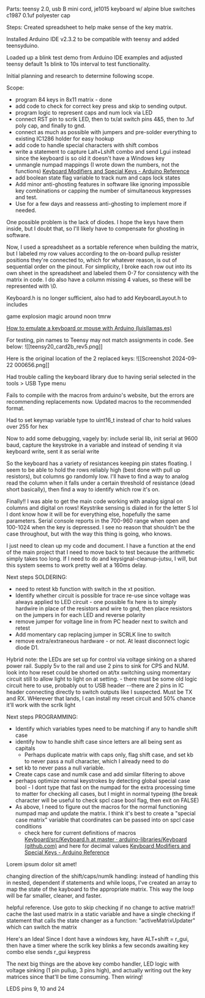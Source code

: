 Parts: teensy 2.0, usb B mini cord, je1015 keyboard w/ alpine blue switches c1987 0.1uf polyester cap

Steps:
Created spreadsheet to help make sense of the key matrix.

Installed Arduino IDE v2.3.2 to be compatible with teensy and added teensyduino.

Loaded up a blink test demo from Arduino IDE examples and adjusted teensy default 1s blink to 10s interval to test functionality. 

Initial planning and research to determine following scope. 

Scope: 
 - program 84 keys in 8x11 matrix - done
 - add code to check for correct key press and skip to sending output. 
 - program logic to represent caps and num lock via LED 
 - connect RST pin to scrlk LED, then to tx/at switch pins 4&5, then to .1uf poly cap, and finally to gnd. 
 - connect as much as possible with jumpers and pre-solder everything to existing IC1286 holder for easy hookup
 -  add code to handle special characters with shift combos
 - write a statement to capture Lalt+Lshift combo and send Lgui instead since the keyboard is so old it doesn't have a Windows key
 - unmangle numpad mappings (I wrote down the numbers, not the functions) [Keyboard Modifiers and Special Keys - Arduino Reference](https://www.arduino.cc/reference/en/language/functions/usb/keyboard/keyboardmodifiers/)
 - add boolean state flag variable to track num and caps lock states
 - Add minor anti-ghosting features in software like ignoring impossible key combinations or capping the number of simultaneous keypresses and test. 
 - Use for a few days and reassess anti-ghosting to implement more if needed. 

One possible problem is the lack of diodes.  I hope the keys have them inside, but I doubt that, so I'll likely have to compensate for ghosting in software. 

Now, I used a spreadsheet as a sortable reference when building the matrix, but I labeled my row values according to the on-board pullup resister positions they're connected to, which for whatever reason, is out of sequential order on the pinout.  For simplicity, I broke each row out into its own sheet in the spreadsheet and labeled them 0-7 for consistency with the matrix in code.  I do also have a column missing 4 values, so these will be represented with \0. 

Keyboard.h is no longer sufficient, also had to add KeyboardLayout.h to includes

game explosion magic around noon tmrw

[How to emulate a keyboard or mouse with Arduino (luisllamas.es)](https://www.luisllamas.es/en/emulate-keyboard-mouse-arduino/)

For testing, pin names to Teensy may not match assignments in code. See below:
![[teensy20_card2b_rev5.png]]


Here is the original location of the 2 replaced keys: 
![[Screenshot 2024-09-22 000656.png]]


Had trouble calling the keyboard library due to having serial selected in the tools > USB Type menu

Fails to compile with the macros from arduino's website, but the errors are recommending replacements now.  Updated macros to the recommended format. 

Had to set keymap variable type to uint16_t instead of char to hold values over 255 for hex

Now to add some debugging, vagely by: include serial lib, init serial at 9600 baud, capture the keystroke in a variable and instead of sending it via keyboard write, sent it as serial write

So the keyboard has a variety of resistances keeping pin states floating.  I seem to be able to hold the rows reliably high (best done with pull up resistors), but columns go randomly low.  I'll have to find a way to analog read the column when it falls under a certain threshold of resistance (dead short basically), then find a way to identify which row it's on. 

Finally!!  I was able to get the main code working with analog signal on columns and digital on rows!  Keystrike sensing is dialed in for the letter S lol I dont know how it will be for everything else, hopefully the same parameters.  Serial console reports in the 700-960 range when open and 100-1024 when the key is depressed.  I see no reason that shouldn't be the case throughout, but with the way this thing is going, who knows. 

I just need to clean up my code and document.  I have a function at the end of the main project that I need to move back to test because the arithmetic simply takes too long.  If I need to do and keysignal-cleanup-jutsu, I will, but this system seems to work pretty well at a 160ms delay.

Next steps SOLDERING:
- need to retest kb function with switch in the xt position.
- Identify whether circuit is possible for trace re-use since voltage was always applied to LED circuit - one possible fix here is to simply hardwire in place of the resistors and wire to gnd, then place resistors on the jumpers in for each LED and reverse polarity
- remove jumper for voltage line in from PC header next to switch and retest
- Add momentary cap replacing jumper in SCRLK line to switch
- remove extra/extraneous hardware - or not. At least disconnect logic diode D1. 

Hybrid note: the LEDs are set up for control via voltage sinking on a shared power rail.  Supply 5v to the rail and use 2 pins to sink for CPS and NUM.  look into how reset could be shorted on at/tx switching using momentary circuit still to allow light to light on at setting.  - there must be some old logic circuit here to use, probably out to USB header --there are 2 pins in IC header connecting directly to switch outputs like I suspected.  Must be TX and RX.  WHerever that lands, I can install my reset circuit and 50% chance it'll work with the scrlk light

Next steps PROGRAMMING:
 - Identify which variables types need to be matching if any to handle shift case
 - identify how to handle shift case since letters are all being sent as capitals
	 - Perhaps duplicate matrix with caps only, flag shift case, and set kb to never pass a null character, which I already need to do
- set kb to never pass a null variable. 
- Create caps case and numlk case and add similar filtering to above
- perhaps optimize normal keystrokes by detecting global special case bool - I dont type that fast on the numpad for the extra processing time to matter for checking all cases, but I might in normal typeing (the break character will be useful to check spcl case bool flag, then exit on FALSE)
- As above, I need to figure out the macros for the normal functioning numpad map and update the matrix.  I think it's best to create a "special case matrix" variable that coordinates can be passed into on spcl case conditions
	- check here for current definitions of macros [Keyboard/src/Keyboard.h at master · arduino-libraries/Keyboard (github.com)](https://github.com/arduino-libraries/Keyboard/blob/master/src/Keyboard.h) and here for decimal values [Keyboard Modifiers and Special Keys - Arduino Reference](https://www.arduino.cc/reference/en/language/functions/usb/keyboard/keyboardmodifiers/)

Lorem ipsum dolor sit amet!

changing direction of the shift/caps/numlk handling: instead of handling this in nested, dependent if statements and while loops, I've created an array to map the state of the kayboard to the appropriate matrix.  This way the loop will be far smaller, cleaner, and faster. 

helpful reference.  Use goto to skip checking if no change to active matrix!! 
cache the last used matrix in a static variable and have a single checking if statement that calls the state changer as a function: "activeMatrixUpdater" which can switch the matrix

Here's an Idea!  Since I dont have a windows key, have ALT+shift = r_gui, then have a timer where the scrlk key blinks a few seconds awaiting key combo else sends r_gui keypress

The next big things are the above key combo handler, LED logic with voltage sinking (1 pin pullup, 3 pins high), and actually writing out the key matrices since that'll be time consuming.  Then wiring! 

LEDS pins 9, 10 and 24